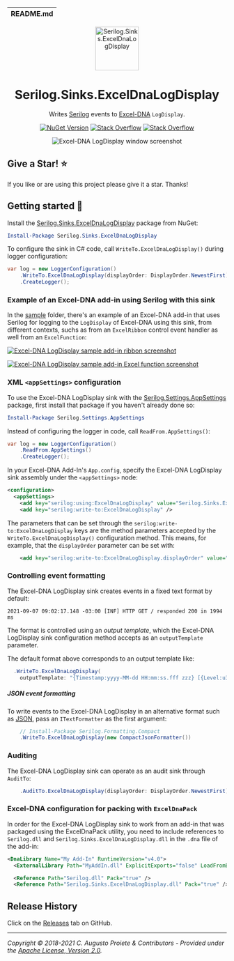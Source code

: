 | README.md |
|:---|

<div align="center">

<img src="assets/serilog-sinks-exceldnalogdisplay-nuget.png" alt="Serilog.Sinks.ExcelDnaLogDisplay" width="100" />

</div>

<h1 align="center">Serilog.Sinks.ExcelDnaLogDisplay</h1>
<div align="center">

Writes [Serilog](https://serilog.net) events to [Excel-DNA](https://excel-dna.net) `LogDisplay`.

[![NuGet Version](http://img.shields.io/nuget/v/Serilog.Sinks.ExcelDnaLogDisplay.svg?style=flat)](https://www.nuget.org/packages/Serilog.Sinks.ExcelDnaLogDisplay/) [![Stack Overflow](https://img.shields.io/badge/stack%20overflow-serilog-orange.svg)](http://stackoverflow.com/questions/tagged/serilog) [![Stack Overflow](https://img.shields.io/badge/stack%20overflow-excel--dna-orange.svg)](http://stackoverflow.com/questions/tagged/excel-dna)

![Excel-DNA LogDisplay window screenshot](assets/exceldna-logdisplay-window.png)

</div>

## Give a Star! :star:

If you like or are using this project please give it a star. Thanks!

## Getting started :rocket:

Install the [Serilog.Sinks.ExcelDnaLogDisplay](https://www.nuget.org/packages/Serilog.Sinks.ExcelDnaLogDisplay/) package from NuGet:

```powershell
Install-Package Serilog.Sinks.ExcelDnaLogDisplay
```

To configure the sink in C# code, call `WriteTo.ExcelDnaLogDisplay()` during logger configuration:

```csharp
var log = new LoggerConfiguration()
    .WriteTo.ExcelDnaLogDisplay(displayOrder: DisplayOrder.NewestFirst)
    .CreateLogger();
```
### Example of an Excel-DNA add-in using Serilog with this sink

In the [sample](sample/) folder, there's an example of an Excel-DNA add-in that uses Serilog for logging to the `LogDisplay` of Excel-DNA using this sink, from different contexts, suchs as from an `ExcelRibbon` control event handler as well from an `ExcelFunction`:

[![Excel-DNA LogDisplay sample add-in ribbon screenshot](assets/sample-addin-ribbon.png)](sample/SampleAddIn/Ribbon.cs)

[![Excel-DNA LogDisplay sample add-in Excel function screenshot](assets/sample-addin-function.png)](sample/SampleAddIn/Functions.cs)

### XML `<appSettings>` configuration

To use the Excel-DNA LogDisplay sink with the [Serilog.Settings.AppSettings](https://github.com/serilog/serilog-settings-appsettings) package, first install that package if you haven't already done so:

```powershell
Install-Package Serilog.Settings.AppSettings
```

Instead of configuring the logger in code, call `ReadFrom.AppSettings()`:

```csharp
var log = new LoggerConfiguration()
    .ReadFrom.AppSettings()
    .CreateLogger();
```

In your Excel-DNA Add-In's `App.config`, specify the Excel-DNA LogDisplay sink assembly under the `<appSettings>` node:

```xml
<configuration>
  <appSettings>
    <add key="serilog:using:ExcelDnaLogDisplay" value="Serilog.Sinks.ExcelDnaLogDisplay" />
    <add key="serilog:write-to:ExcelDnaLogDisplay" />
```

The parameters that can be set through the `serilog:write-to:ExcelDnaLogDisplay` keys are the method parameters accepted by the `WriteTo.ExcelDnaLogDisplay()` configuration method. This means, for example, that the `displayOrder` parameter can be set with:

```xml
    <add key="serilog:write-to:ExcelDnaLogDisplay.displayOrder" value="NewestFirst" />
```

### Controlling event formatting

The Excel-DNA LogDisplay sink creates events in a fixed text format by default:

```
2021-09-07 09:02:17.148 -03:00 [INF] HTTP GET / responded 200 in 1994 ms
```

The format is controlled using an _output template_, which the Excel-DNA LogDisplay sink configuration method accepts as an `outputTemplate` parameter.

The default format above corresponds to an output template like:

```csharp
  .WriteTo.ExcelDnaLogDisplay(
    outputTemplate: "{Timestamp:yyyy-MM-dd HH:mm:ss.fff zzz} [{Level:u3}] {Message:lj}{NewLine}{Exception}")
```

##### JSON event formatting

To write events to the Excel-DNA LogDisplay in an alternative format such as [JSON](https://github.com/serilog/serilog-formatting-compact), pass an `ITextFormatter` as the first argument:

```csharp
    // Install-Package Serilog.Formatting.Compact
    .WriteTo.ExcelDnaLogDisplay(new CompactJsonFormatter())
```

### Auditing

The Excel-DNA LogDisplay sink can operate as an audit sink through `AuditTo`:

```csharp
    .AuditTo.ExcelDnaLogDisplay(displayOrder: DisplayOrder.NewestFirst)
```

### Excel-DNA configuration for packing with `ExcelDnaPack`

In order for the Excel-DNA LogDisplay sink to work from an add-in that was packaged using the ExcelDnaPack utility, you need to include references to `Serilog.dll` and `Serilog.Sinks.ExcelDnaLogDisplay.dll` in the `.dna` file of the add-in:

```xml
<DnaLibrary Name="My Add-In" RuntimeVersion="v4.0">
  <ExternalLibrary Path="MyAddIn.dll" ExplicitExports="false" LoadFromBytes="true" Pack="true" />

  <Reference Path="Serilog.dll" Pack="true" />
  <Reference Path="Serilog.Sinks.ExcelDnaLogDisplay.dll" Pack="true" />
```

## Release History

Click on the [Releases](https://github.com/augustoproiete/serilog-sinks-exceldnalogdisplay/releases) tab on GitHub.

---

_Copyright &copy; 2018-2021 C. Augusto Proiete & Contributors - Provided under the [Apache License, Version 2.0](LICENSE)._
